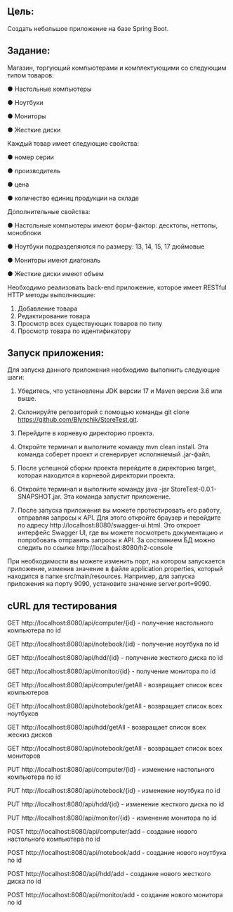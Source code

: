 ## Цель:
Cоздать небольшое приложение на базе Spring Boot.

## Задание:
Магазин, торгующий компьютерами и комплектующими со следующим типом товаров:

● Настольные компьютеры

● Ноутбуки

● Мониторы

● Жесткие диски

Каждый товар имеет следующие свойства:

● номер серии

● производитель

● цена

● количество единиц продукции на складе

Дополнительные свойства:

● Настольные компьютеры имеют форм-фактор: десктопы, неттопы, моноблоки

● Ноутбуки подразделяются по размеру: 13, 14, 15, 17 дюймовые

● Мониторы имеют диагональ

● Жесткие диски имеют объем

Необходимо реализовать back-end приложение, которое имеет RESTful HTTP методы
выполняющие:
1. Добавление товара
2. Редактирование товара
3. Просмотр всех существующих товаров по типу
4. Просмотр товара по идентификатору

## Запуск приложения:
Для запуска данного приложения необходимо выполнить следующие шаги:

1. Убедитесь, что установлены JDK версии 17 и Maven версии 3.6 или выше.

2. Склонируйте репозиторий с помощью команды git clone https://github.com/Blynchik/StoreTest.git.

3. Перейдите в корневую директорию проекта.

4. Откройте терминал и выполните команду mvn clean install. 
Эта команда соберет проект и сгенерирует исполняемый .jar-файл.

5. После успешной сборки проекта перейдите в директорию target, 
которая находится в корневой директории проекта.

6. Откройте терминал и выполните команду java -jar StoreTest-0.0.1-SNAPSHOT.jar.
Эта команда запустит приложение.

7. После запуска приложения вы можете протестировать его работу,
отправляя запросы к API. Для этого откройте браузер и перейдите по адресу 
http://localhost:8080/swagger-ui.html. Это откроет интерфейс Swagger UI,
где вы можете посмотреть документацию и попробовать отправить запросы к API.
За состоянием БД можно следить по ссылке http://localhost:8080/h2-console

При необходимости вы можете изменить порт, на котором запускается приложение,
изменив значение в файле application.properties, который находится в папке 
src/main/resources. Например, для запуска приложения на порту 9090, 
установите значение server.port=9090.

## cURL для тестирования
GET http://localhost:8080/api/computer/{id} - получение настольного компьютера по id

GET http://localhost:8080/api/notebook/{id} - получение ноутбука по id

GET http://localhost:8080/api/hdd/{id} - получение жесткого диска по id

GET http://localhost:8080/api/monitor/{id} - получение монитора по id

GET http://localhost:8080/api/computer/getAll - возвращает список всех компьютеров

GET http://localhost:8080/api/notebook/getAll - возвращает список всех ноутбуков

GET http://localhost:8080/api/hdd/getAll - возвращает список всех жескиз дисков

GET http://localhost:8080/api/notebook/getAll - возвращает список всех мониторов

PUT http://localhost:8080/api/computer/{id} - изменение настольного компьютера по id

PUT http://localhost:8080/api/notebook/{id} - изменение ноутбука по id

PUT http://localhost:8080/api/hdd/{id} - изменение жесткого диска по id

PUT http://localhost:8080/api/monitor/{id} - изменение монитора по id

POST http://localhost:8080/api/computer/add - создание нового настольного компьютера по id

POST http://localhost:8080/api/notebook/add - создание нового ноутбука по id

POST http://localhost:8080/api/hdd/add - создание нового жесткого диска по id

POST http://localhost:8080/api/monitor/add - создание нового монитора по id
